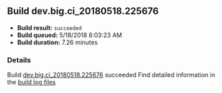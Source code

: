 ## Build dev.big.ci_20180518.225676
- **Build result:** `succeeded`
- **Build queued:** 5/18/2018 8:03:23 AM
- **Build duration:** 7.26 minutes
### Details
Build [dev.big.ci_20180518.225676](https://winappstudio.visualstudio.com/web/build.aspx?pcguid=a4ef43be-68ce-4195-a619-079b4d9834c2&builduri=vstfs%3a%2f%2f%2fBuild%2fBuild%2f25676) succeeded
Find detailed information in the [build log files](https://uwpctdiags.blob.core.windows.net/buildlogs/dev.big.ci_20180518.225676_logs.zip)
